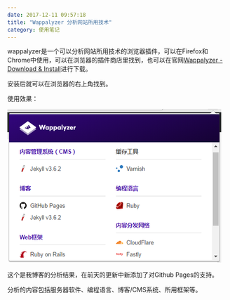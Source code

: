 ```yaml
---
date: 2017-12-11 09:57:18
title: "Wappalyzer 分析网站所用技术"
category: 使用笔记
---
```


wappalyzer是一个可以分析网站所用技术的浏览器插件，可以在Firefox和Chrome中使用，可以在浏览器的插件商店里找到，也可以在官网[Wappalyzer - Download & Install](https://www.wappalyzer.com/download)进行下载。

安装后就可以在浏览器的右上角找到。



使用效果：

![](/pics/2017/12/1101.png)

这个是我博客的分析结果，在前天的更新中新添加了对Github Pages的支持。

分析的内容包括服务器软件、编程语言、博客/CMS系统、所用框架等。